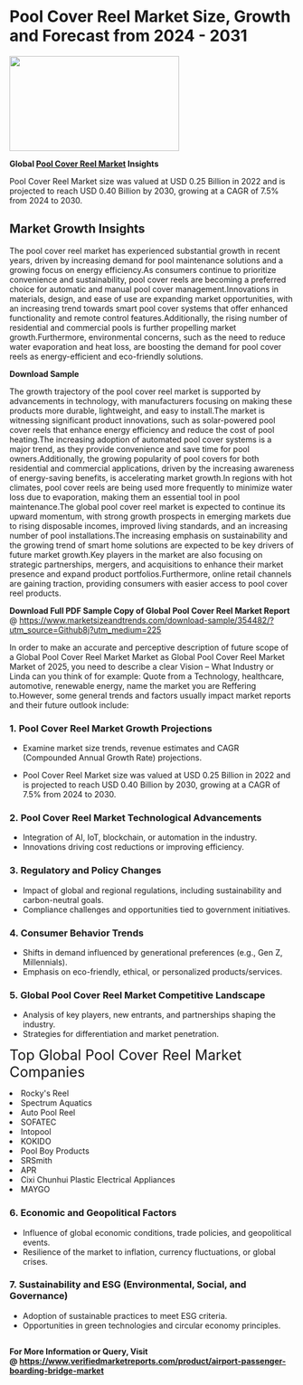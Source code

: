 <H1>Pool Cover Reel Market Size, Growth and Forecast from 2024 - 2031</H1><img class="aligncenter size-medium wp-image-584254" src="https://thirdeyenews.in/wp-content/uploads/2024/09/Global-Market-Research-300x168.jpeg" alt="" width="300" height="168" /><p><strong>Global&nbsp;<a href="https://www.marketsizeandtrends.com/download-sample/354482/?utm_source=Github8j?utm_medium=225">Pool Cover Reel Market</a> Insights</strong></p><p>Pool Cover Reel Market size was valued at USD 0.25 Billion in 2022 and is projected to reach USD 0.40 Billion by 2030, growing at a CAGR of 7.5% from 2024 to 2030.</p><p><h2>Market Growth Insights</h2> <p>The pool cover reel market has experienced substantial growth in recent years, driven by increasing demand for pool maintenance solutions and a growing focus on energy efficiency.As consumers continue to prioritize convenience and sustainability, pool cover reels are becoming a preferred choice for automatic and manual pool cover management.Innovations in materials, design, and ease of use are expanding market opportunities, with an increasing trend towards smart pool cover systems that offer enhanced functionality and remote control features.Additionally, the rising number of residential and commercial pools is further propelling market growth.Furthermore, environmental concerns, such as the need to reduce water evaporation and heat loss, are boosting the demand for pool cover reels as energy-efficient and eco-friendly solutions.</p> <p><strong>Download Sample</strong></p> <p>The growth trajectory of the pool cover reel market is supported by advancements in technology, with manufacturers focusing on making these products more durable, lightweight, and easy to install.The market is witnessing significant product innovations, such as solar-powered pool cover reels that enhance energy efficiency and reduce the cost of pool heating.The increasing adoption of automated pool cover systems is a major trend, as they provide convenience and save time for pool owners.Additionally, the growing popularity of pool covers for both residential and commercial applications, driven by the increasing awareness of energy-saving benefits, is accelerating market growth.In regions with hot climates, pool cover reels are being used more frequently to minimize water loss due to evaporation, making them an essential tool in pool maintenance.The global pool cover reel market is expected to continue its upward momentum, with strong growth prospects in emerging markets due to rising disposable incomes, improved living standards, and an increasing number of pool installations.The increasing emphasis on sustainability and the growing trend of smart home solutions are expected to be key drivers of future market growth.Key players in the market are also focusing on strategic partnerships, mergers, and acquisitions to enhance their market presence and expand product portfolios.Furthermore, online retail channels are gaining traction, providing consumers with easier access to pool cover reel products.<p><span class=""><strong>Download Full PDF Sample Copy of Global Pool Cover Reel Market Report</strong> @ <a href="https://www.marketsizeandtrends.com/download-sample/354482/?utm_source=Github8j?utm_medium=225" target="_blank">https://www.marketsizeandtrends.com/download-sample/354482/?utm_source=Github8j?utm_medium=225</a></span></p><p>In order to make an accurate and perceptive description of future scope of a Global&nbsp;Pool Cover Reel Market Market as Global&nbsp;Pool Cover Reel Market Market of 2025, you need to describe a clear Vision &ndash; What Industry or Linda can you think of for example: Quote from a Technology, healthcare, automotive, renewable energy, name the market you are Reffering to.However, some general trends and factors usually impact market reports and their future outlook include:</p><h3>1.&nbsp;<strong>Pool Cover Reel Market Growth Projections</strong></h3><ul><li>Examine market size trends, revenue estimates and CAGR (Compounded Annual Growth Rate) projections.</li><li><p>Pool Cover Reel Market size was valued at USD 0.25 Billion in 2022 and is projected to reach USD 0.40 Billion by 2030, growing at a CAGR of 7.5% from 2024 to 2030.</p></li></ul><h3>2.&nbsp;<strong>Pool Cover Reel Market Technological Advancements</strong></h3><ul><li>Integration of AI, IoT, blockchain, or automation in the industry.</li><li>Innovations driving cost reductions or improving efficiency.</li></ul><h3>3.&nbsp;<strong>Regulatory and Policy Changes</strong></h3><ul><li>Impact of global and regional regulations, including sustainability and carbon-neutral goals.</li><li>Compliance challenges and opportunities tied to government initiatives.</li></ul><h3>4.&nbsp;<strong>Consumer Behavior Trends</strong></h3><ul><li>Shifts in demand influenced by generational preferences (e.g., Gen Z, Millennials).</li><li>Emphasis on eco-friendly, ethical, or personalized products/services.</li></ul><h3>5.&nbsp;<strong>Global Pool Cover Reel Market Competitive Landscape</strong></h3><ul><li>Analysis of key players, new entrants, and partnerships shaping the industry.</li><li>Strategies for differentiation and market penetration.</li></ul><p data-pm-slice="1 1 []"><span style="color: inherit; font-family: inherit; font-size: 25px;">Top Global Pool Cover Reel Market Companies</span></p><div class="" data-test-id=""><p><li>Rocky's Reel</li><li> Spectrum Aquatics</li><li> Auto Pool Reel</li><li> SOFATEC</li><li> Intopool</li><li> KOKIDO</li><li> Pool Boy Products</li><li> SRSmith</li><li> APR</li><li> Cixi Chunhui Plastic Electrical Appliances</li><li> MAYGO</li></p></div><h3>6.&nbsp;<strong>Economic and Geopolitical Factors</strong></h3><ul><li>Influence of global economic conditions, trade policies, and geopolitical events.</li><li>Resilience of the market to inflation, currency fluctuations, or global crises.</li></ul><h3>7.&nbsp;<strong>Sustainability and ESG (Environmental, Social, and Governance)</strong></h3><ul><li>Adoption of sustainable practices to meet ESG criteria.</li><li>Opportunities in green technologies and circular economy principles.</li></ul><h2><strong style="font-size: 14px;">For More Information or Query, Visit @&nbsp;</strong><a style="background-color: #ffffff; font-size: 14px;" href="https://www.marketsizeandtrends.com/report/pool-cover-reel-market/" target="_blank">https://www.verifiedmarketreports.com/product/airport-passenger-boarding-bridge-market</a></h2>